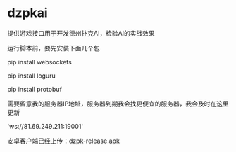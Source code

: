 # dzpkai
提供游戏接口用于开发德州扑克AI，检验AI的实战效果


运行脚本前，要先安装下面几个包

pip install websockets

pip install loguru

pip install protobuf

需要留意我的服务器IP地址，服务器到期我会找更便宜的服务器，我会及时在这里更新

'ws://81.69.249.211:19001'



安卓客户端已经上传：dzpk-release.apk